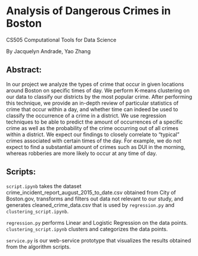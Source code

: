 # Analysis of Dangerous Crimes in Boston
CS505 Computational Tools for Data Science

By Jacquelyn Andrade, Yao Zhang

## Abstract:
In our project we analyze the types of crime that occur in given locations around Boston on specific times of day. We perform K-means clustering on our data to classify our districts by the most popular crime. After performing this technique, we provide an in-depth review of particular statistics of crime that occur within a day, and whether time can indeed be used to classify the occurrence of a crime in a district. We use regression techniques to be able to predict the amount of occurrences of a specific crime as well as the probability of the crime occurring out of all crimes within a district. We expect our findings to closely correlate to “typical” crimes associated with certain times of the day. For example, we do not expect to find a substantial amount of crimes such as DUI in the morning, whereas robberies are more likely to occur at any time of day.

## Scripts:
`script.ipynb` takes the dataset crime_incident_report_august_2015_to_date.csv obtained from City of Boston.gov, transforms and filters out data not relevant to our study, and generates cleaned_crime_data.csv that is used by `regression.py` and `clustering_script.ipynb`.

`regression.py` performs Linear and Logistic Regression on the data points.  `clustering_script.ipynb` clusters and categorizes the data points.

`service.py` is our web-service prototype that visualizes the results obtained from the algorithm scripts.
